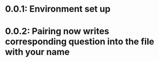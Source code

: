 # 0.0.1: Environment set up

# 0.0.2: Pairing now writes corresponding question into the file with your name